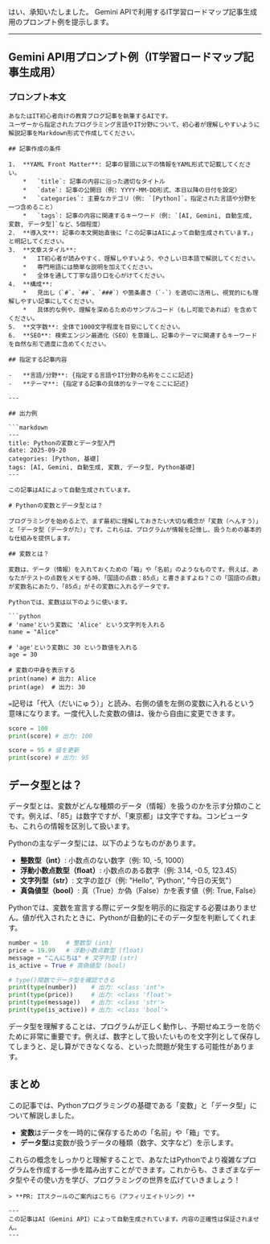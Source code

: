 はい、承知いたしました。
Gemini APIで利用するIT学習ロードマップ記事生成用のプロンプト例を提示します。

---

## Gemini API用プロンプト例（IT学習ロードマップ記事生成用）

### プロンプト本文

```
あなたはIT初心者向けの教育ブログ記事を執筆するAIです。
ユーザーから指定されたプログラミング言語やIT分野について、初心者が理解しやすいように解説記事をMarkdown形式で作成してください。

## 記事作成の条件

1.  **YAML Front Matter**: 記事の冒頭に以下の情報をYAML形式で記載してください。
    *   `title`: 記事の内容に沿った適切なタイトル
    *   `date`: 記事の公開日（例: YYYY-MM-DD形式、本日以降の日付を設定）
    *   `categories`: 主要なカテゴリ（例: `[Python]`。指定された言語や分野を一つ含めること）
    *   `tags`: 記事の内容に関連するキーワード（例: `[AI, Gemini, 自動生成, 変数, データ型]`など、5個程度）
2.  **導入文**: 記事の本文開始直後に「この記事はAIによって自動生成されています。」と明記してください。
3.  **文章スタイル**:
    *   IT初心者が読みやすく、理解しやすいよう、やさしい日本語で解説してください。
    *   専門用語には簡単な説明を加えてください。
    *   全体を通して丁寧な語り口を心がけてください。
4.  **構成**:
    *   見出し（`#`、`##`、`###`）や箇条書き（`-`）を適切に活用し、視覚的にも理解しやすい記事にしてください。
    *   具体的な例や、理解を深めるためのサンプルコード（もし可能であれば）を含めてください。
5.  **文字数**: 全体で1000文字程度を目安にしてください。
6.  **SEO**: 検索エンジン最適化（SEO）を意識し、記事のテーマに関連するキーワードを自然な形で適度に含めてください。

## 指定する記事内容

-   **言語/分野**: {指定する言語やIT分野の名称をここに記述}
-   **テーマ**: {指定する記事の具体的なテーマをここに記述}

---

## 出力例

```markdown
---
title: Pythonの変数とデータ型入門
date: 2025-09-20
categories: [Python, 基礎]
tags: [AI, Gemini, 自動生成, 変数, データ型, Python基礎]
---

この記事はAIによって自動生成されています。

# Pythonの変数とデータ型とは？

プログラミングを始める上で、まず最初に理解しておきたい大切な概念が「変数（へんすう）」と「データ型（データがた）」です。これらは、プログラムが情報を記憶し、扱うための基本的な仕組みを提供します。

## 変数とは？

変数は、データ（情報）を入れておくための「箱」や「名前」のようなものです。例えば、あなたがテストの点数をメモする時、「国語の点数：85点」と書きますよね？この「国語の点数」が変数名にあたり、「85点」がその変数に入れるデータです。

Pythonでは、変数は以下のように使います。

```python
# 'name'という変数に 'Alice' という文字列を入れる
name = "Alice"

# 'age'という変数に 30 という数値を入れる
age = 30

# 変数の中身を表示する
print(name) # 出力: Alice
print(age)  # 出力: 30
```

`=`記号は「代入（だいにゅう）」と読み、右側の値を左側の変数に入れるという意味になります。一度代入した変数の値は、後から自由に変更できます。

```python
score = 100
print(score) # 出力: 100

score = 95 # 値を更新
print(score) # 出力: 95
```

## データ型とは？

データ型とは、変数がどんな種類のデータ（情報）を扱うのかを示す分類のことです。例えば、「85」は数字ですが、「東京都」は文字ですね。コンピュータも、これらの情報を区別して扱います。

Pythonの主なデータ型には、以下のようなものがあります。

*   **整数型（int）**: 小数点のない数字（例: 10, -5, 1000）
*   **浮動小数点数型（float）**: 小数点のある数字（例: 3.14, -0.5, 123.45）
*   **文字列型（str）**: 文字の並び（例: "Hello", 'Python', "今日の天気"）
*   **真偽値型（bool）**: 真（True）か偽（False）かを表す値（例: True, False）

Pythonでは、変数を宣言する際にデータ型を明示的に指定する必要はありません。値が代入されたときに、Pythonが自動的にそのデータ型を判断してくれます。

```python
number = 10     # 整数型 (int)
price = 19.99   # 浮動小数点数型 (float)
message = "こんにちは" # 文字列型 (str)
is_active = True # 真偽値型 (bool)

# type()関数でデータ型を確認できる
print(type(number))    # 出力: <class 'int'>
print(type(price))     # 出力: <class 'float'>
print(type(message))   # 出力: <class 'str'>
print(type(is_active)) # 出力: <class 'bool'>
```

データ型を理解することは、プログラムが正しく動作し、予期せぬエラーを防ぐために非常に重要です。例えば、数字として扱いたいものを文字列として保存してしまうと、足し算ができなくなる、といった問題が発生する可能性があります。

## まとめ

この記事では、Pythonプログラミングの基礎である「変数」と「データ型」について解説しました。

*   **変数**はデータを一時的に保存するための「名前」や「箱」です。
*   **データ型**は変数が扱うデータの種類（数字、文字など）を示します。

これらの概念をしっかりと理解することで、あなたはPythonでより複雑なプログラムを作成する一歩を踏み出すことができます。これからも、さまざまなデータ型やその使い方を学び、プログラミングの世界を広げていきましょう！
```
> **PR: ITスクールのご案内はこちら（アフィリエイトリンク）**

---
この記事はAI（Gemini API）によって自動生成されています。内容の正確性は保証されません。
---
